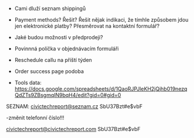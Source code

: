- Cami dluží seznam shippingů
- Payment methods? Řešit? Řešit nějak indikaci, že tímhle způsobem jdou jen elektronické platby? Přesměrovat na kontaktní formulář?
- Jaké budou možnosti v předprodeji?
- Povinnná políčka v objednávacím formuláři
- Reschedule callu na příští týden

- Order success page podoba

- Tools data: https://docs.google.com/spreadsheets/d/1QaoRJPJleKH2jQjhb019nezqQdZTs9ZBsgmqIN9bqH4/edit?gid=0#gid=0


SEZNAM:
civictechreport@seznam.cz
SbU37Bzt#e$vbF

-změnit telefonní číslo!!!

civictechreport@civictechreport.com
SbU37Bzt#e$vbF